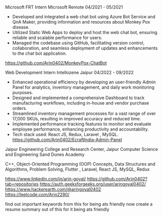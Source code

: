 Microsoft FRT Intern
Microsoft
Remote
04/2021 - 05/2021

- Developed and integrated a web chat bot using Azure Bot Service and QnA Maker, providing information and resources about Monkey Pox disease.
- Utilized Static Web Apps to deploy and host the web chat bot, ensuring reliable and scalable performance for users.
- Managed the codebase using GitHub, facilitating version control, collaboration, and seamless deployment of updates and enhancements to the chat bot application.

https://github.com/Arin0402/MonkeyPox-ChatBot

Web Development Intern
Intellozene
Jaipur
04/2022 - 09/2022

- Enhanced operational efficiency by developing an user-friendly Admin Panel for analytics, inventory management, and daily work monitoring purposes.
- Designed and implemented a comprehensive Dashboard to track manufacturing workflows, including in-house and vendor purchase orders.
- Streamlined inventory management processes for a vast range of over 17,000 SKUs, resulting in improved accuracy and reduced time.
- Implemented performance tracking features to monitor and evaluate employee performance, enhancing productivity and accountability.
- Tech stack used: React JS, Redux, Laravel , MySQL.
https://github.com/Arin0402/EcraftIndia-Admin-Panel


Jaipur Engineering College and Research Center, Jaipur
Computer Science and Engineering
Sand Dunes Academy


C++, Object-Oriented Programming (OOP) Concepts, Data Structures and Algorithms, Problem Solving, Flutter , Laravel, React JS, MySQL, Redux

https://www.linkedin.com/in/arin-goyal/
https://github.com/Arin0402?tab=repositories
https://auth.geeksforgeeks.org/user/aringoyal0402/
https://www.hackerearth.com/@aringoyal0402
https://leetcode.com/Arin2290/


find out important keywords from this for being ats friendly
now create a resume summary out of this for it being ats friendly